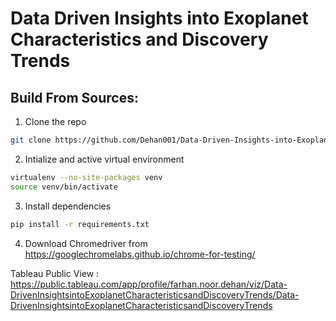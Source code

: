 # Data Driven Insights into Exoplanet Characteristics and Discovery Trends

## Build From Sources:
1. Clone the repo
```bash
git clone https://github.com/Dehan001/Data-Driven-Insights-into-Exoplanet-Characteristics-and-Discovery-Trends
```
2. Intialize and active virtual environment
```bash
virtualenv --no-site-packages venv
source venv/bin/activate
```
3.  Install dependencies
```bash
pip install -r requirements.txt
```
4. Download Chromedriver from https://googlechromelabs.github.io/chrome-for-testing/



Tableau Public View : https://public.tableau.com/app/profile/farhan.noor.dehan/viz/Data-DrivenInsightsintoExoplanetCharacteristicsandDiscoveryTrends/Data-DrivenInsightsintoExoplanetCharacteristicsandDiscoveryTrends
